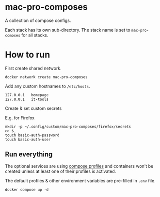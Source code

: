 # mac-pro-composes

A collection of compose configs.

Each stack has its own sub-directory.
The stack name is set to `mac-pro-comoses` for all stacks.

# How to run

First create shared network.

```shell
docker network create mac-pro-composes
```

Add any custom hostnames to `/etc/hosts`.

```
127.0.0.1   homepage
127.0.0.1	it-tools
```

Create & set custom secrets

E.g. for Firefox

```shell
mkdir -p ~/.config/custom/mac-pro-composes/firefox/secrets
cd $_
touch basic-auth-password
touch basic-auth-user
```

## Run everything

The optional services are using [compose profiles](https://docs.docker.com/compose/how-tos/profiles/) and
containers won't be created unless at least one of their profiles is activated.

The default profiles & other environment variables are pre-filled in `.env` file.

```shell
docker compose up -d
```
